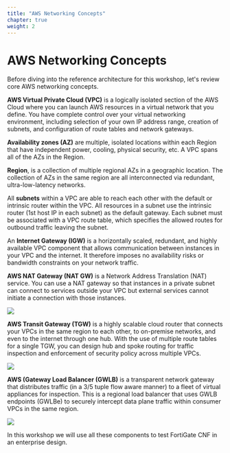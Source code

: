 ```yaml
---
title: "AWS Networking Concepts"
chapter: true
weight: 2
---
```



# AWS Networking Concepts

Before diving into the reference architecture for this workshop, let's review core AWS networking concepts.

**AWS Virtual Private Cloud (VPC)** is a logically isolated section of the AWS Cloud where you can launch AWS resources in a virtual network that you define. You have complete control over your virtual networking environment, including selection of your own IP address range, creation of subnets, and configuration of route tables and network gateways.

**Availability zones (AZ)** are multiple, isolated locations within each Region that have independent power, cooling, physical security, etc. A VPC spans all of the AZs in the Region.

**Region**, is a collection of multiple regional AZs in a geographic location. The collection of AZs in the same region are all interconnected via redundant, ultra-low-latency networks.

All **subnets** within a VPC are able to reach each other with the default or intrinsic router within the VPC. All resources in a subnet use the intrinsic router (1st host IP in each subnet) as the default gateway. Each subnet must be associated with a VPC route table, which specifies the allowed routes for outbound traffic leaving the subnet.

An **Internet Gateway (IGW)** is a horizontally scaled, redundant, and highly available VPC component that allows communication between instances in your VPC and the internet. It therefore imposes no availability risks or bandwidth constraints on your network traffic.

**AWS NAT Gateway (NAT GW)** is a Network Address Translation (NAT) service. You can use a NAT gateway so that instances in a private subnet can connect to services outside your VPC but external services cannot initiate a connection with those instances.

![](../images/image-vpc.png)

**AWS Transit Gateway (TGW)** is a highly scalable cloud router that connects your VPCs in the same region to each other, to on-premise networks, and even to the internet through one hub. With the use of multiple route tables for a single TGW, you can design hub and spoke routing for traffic inspection and enforcement of security policy across multiple VPCs.

![](../images/image-tgw.png)

**AWS (Gateway Load Balancer (GWLB)** is a transparent network gateway that distributes traffic (in a 3/5 tuple flow aware manner) to a fleet of virtual appliances for inspection. This is a regional load balancer that uses GWLB endpoints (GWLBe) to securely intercept data plane traffic within consumer VPCs in the same region.

![](../images/image-gwlb.png)

In this workshop we will use all these components to test FortiGate CNF in an enterprise design. 
